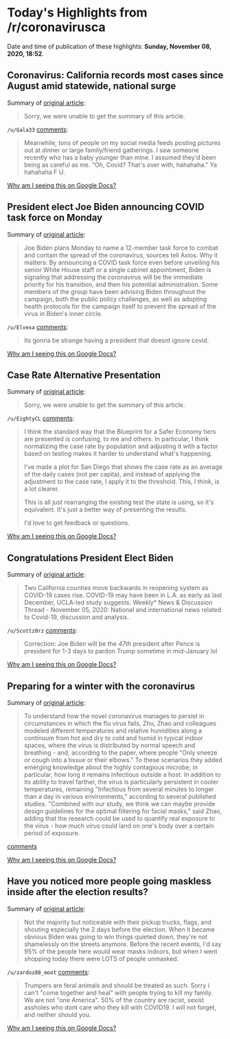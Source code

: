 # Today's Highlights from /r/coronavirusca

Date and time of publication of these highlights: **Sunday, November 08, 2020, 18:52**.

## Coronavirus: California records most cases since August amid statewide, national surge

Summary of [original article](https://www.mercurynews.com/coronavirus-california-records-most-cases-since-august-amid-statewide-national-surge):

> Sorry, we were unable to get the summary of this article.

`/u/Gala33` [comments](https://www.reddit.com/r/CoronavirusCA/comments/jqkfh6/coronavirus_california_records_most_cases_since/):

> Meanwhile, tons of people on my social media feeds posting pictures out at dinner or large family/friend gatherings.  I saw someone recently who has a baby younger than mine.  I assumed they'd been being as careful as me.  "Oh, Covid?  That's over with, hahahaha."  Ya hahahaha F U.

[Why am I seeing this on Google Docs?](https://docs.google.com/document/d/1Dc6We63vOXIZsc0op-Bt4abqkYjXzOigalQqFxmvvbM/edit?usp=sharing)

## President elect Joe Biden announcing COVID task force on Monday

Summary of [original article](https://www.axios.com/biden-to-announce-covid-19-task-force-monday-23b353bd-863b-4e0f-bb64-c6da4a5758b2.html?utm_source=twitter&utm_medium=social&utm_campaign=organic&utm_content=1100):

> Joe Biden plans Monday to name a 12-member task force to combat and contain the spread of the coronavirus, sources tell Axios. Why it matters: By announcing a COVID task force even before unveiling his senior White House staff or a single cabinet appointment, Biden is signaling that addressing the coronavirus will be the immediate priority for his transition, and then his potential administration. Some members of the group have been advising Biden throughout the campaign, both the public policy challenges, as well as adopting health protocols for the campaign itself to prevent the spread of the virus in Biden's inner circle.

`/u/Elvexa` [comments](https://www.reddit.com/r/CoronavirusCA/comments/jq6q7m/president_elect_joe_biden_announcing_covid_task/):

> Its gonna be strange having a president that doesnt ignore covid.

[Why am I seeing this on Google Docs?](https://docs.google.com/document/d/1Dc6We63vOXIZsc0op-Bt4abqkYjXzOigalQqFxmvvbM/edit?usp=sharing)

## Case Rate Alternative Presentation

Summary of [original article](http://eighty.link/covid/):

> Sorry, we were unable to get the summary of this article.

`/u/EightyCL` [comments](https://www.reddit.com/r/CoronavirusCA/comments/jqoj0t/case_rate_alternative_presentation/):

> I  think the standard way that the Blueprint for a Safer Economy tiers   are presented is confusing, to me and others.  In particular, I think   normalizing the case rate by population and adjusting it with a factor   based on testing makes it harder to understand what's happening.
> 
> I've  made a plot for San Diego that shows the case rate as an average  of  the daily cases (not per capita), and instead of applying the   adjustment to the case rate, I apply it to the threshold.  This, I   think, is a lot clearer.
> 
> This is  all just rearranging the existing test the state is using, so  it's  equivalent.  It's just a better way of presenting the results.
> 
> I'd love to get feedback or questions.

[Why am I seeing this on Google Docs?](https://docs.google.com/document/d/1Dc6We63vOXIZsc0op-Bt4abqkYjXzOigalQqFxmvvbM/edit?usp=sharing)

## Congratulations President Elect Biden

Summary of [original article](https://www.reddit.com/r/CoronavirusCA/comments/jpveh8/congratulations_president_elect_biden/):

> Two California counties move backwards in reopening system as COVID-19 cases rise. COVID-19 may have been in L.A. as early as last December, UCLA-led study suggests. Weekly* News & Discussion Thread - November 05, 2020: National and international news related to Covid-19, discussion and analysis.

`/u/Scottz0rz` [comments](https://www.reddit.com/r/CoronavirusCA/comments/jpveh8/congratulations_president_elect_biden/):

> Correction: Joe Biden will be the *47th* president after Pence is president for 1-3 days to pardon Trump sometime in mid-January lol

[Why am I seeing this on Google Docs?](https://docs.google.com/document/d/1Dc6We63vOXIZsc0op-Bt4abqkYjXzOigalQqFxmvvbM/edit?usp=sharing)

## Preparing for a winter with the coronavirus

Summary of [original article](https://www.universityofcalifornia.edu/news/preparing-winter-coronavirus):

> To understand how the novel coronavirus manages to persist in circumstances in which the flu virus fails, Zhu, Zhao and colleagues modeled different temperatures and relative humidities along a continuum from hot and dry to cold and humid in typical indoor spaces, where the virus is distributed by normal speech and breathing - and, according to the paper, where people "Only sneeze or cough into a tissue or their elbows." To these scenarios they added emerging knowledge about the highly contagious microbe; in particular, how long it remains infectious outside a host. In addition to its ability to travel farther, the virus is particularly persistent in cooler temperatures, remaining "Infectious from several minutes to longer than a day in various environments," according to several published studies. "Combined with our study, we think we can maybe provide design guidelines for the optimal filtering for facial masks," said Zhao, adding that the research could be used to quantify real exposure to the virus - how much virus could land on one's body over a certain period of exposure.

[comments](https://www.reddit.com/r/CoronavirusCA/comments/jq7h6d/preparing_for_a_winter_with_the_coronavirus/)

[Why am I seeing this on Google Docs?](https://docs.google.com/document/d/1Dc6We63vOXIZsc0op-Bt4abqkYjXzOigalQqFxmvvbM/edit?usp=sharing)

## Have you noticed more people going maskless inside after the election results?

Summary of [original article](https://www.reddit.com/r/CoronavirusCA/comments/jq45q1/have_you_noticed_more_people_going_maskless/):

> Not the majority but noticeable with their pickup trucks, flags, and shouting especially the 2 days before the election. When it became obvious Biden was going to win things quieted down, they're not shamelessly on the streets anymore. Before the recent events, I'd say 95% of the people here would wear masks indoors, but when I went shopping today there were LOTS of people unmasked.

`/u/zardoz88_moot` [comments](https://www.reddit.com/r/CoronavirusCA/comments/jq45q1/have_you_noticed_more_people_going_maskless/):

> Trumpers are feral animals and should be treated as such. Sorry i can't "come together and heal" with people trying to kill my family.  We are not "one America". 50% of the country are racist, sexist assholes who dont care who they kill with COVID19. I will not forget, and neither should you.

[Why am I seeing this on Google Docs?](https://docs.google.com/document/d/1Dc6We63vOXIZsc0op-Bt4abqkYjXzOigalQqFxmvvbM/edit?usp=sharing)

